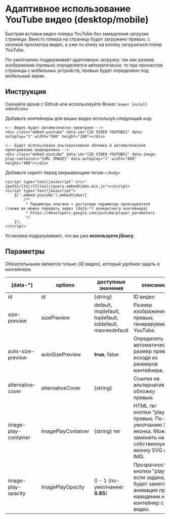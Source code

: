 # Адаптивное использование YouTube видео (desktop/mobile)
Быстрая вставка видео плеера YouTube без замедления загрузки страницы.
Вместо плеера на страницу будет загружено превью, с кнопкой просмотра видео, а
уже по клику на кнопку загрузиться плеер YouTube.

По-умолчанию поддерживает адаптивную загрузку: так как размер изображения (превью)
определяется автоматически, то при просмотре страницы с мобильных устройств, превью
будет определено под мобильный экран.

## Инструкция
Скачайте архив с Github или использовуйте Bower: ```bower install embedVideo```

Добавьте контейнеры для ваших видео используя следующий код:
```
<-- Видео будет автоматически проиграно -->
<div class="embed-youtube" data-id="{ID VIDEO YOUTUBE}" data-autoplay="1" width="500" height="280"></div>

<-- Будет использована альтернативная обложка и автоматическое проигрывание видеоролика -->
<div class="embed-youtube" data-id="{ID VIDEO YOUTUBE}" data-image-play-container="{URL IMAGE}" data-autoplay="1" width="600" height="480"></div>
```

Добавьте скрипт перед закрывающим тегом ```</body>```
```
<script type="text/javascript" src="{path}/{to}/{files}/jquery.embedVideo.min.js"></script>
<script type="text/javascript">
    $('.embed-youtube').embedVideo({
        /**
         * Параметры плагина + доступные параметры проигрывателя (также их можно передать через [data-*] конкретного контейнера)
         * https://developers.google.com/youtube/player_parameters
         */
    });
</script>
```

Установка подразумевает, что вы уже **используете jQuery**.

## Параметры 
Обязательными является только {ID видео}, который удобнее задать в контейнере.

| [data-*]   | options   | доступные значения | описание |
|----------| --------- | ------------------ | -------- |
| id | id | {string} | ID видео |
| size-preview | sizePreview | default, mqdefault, hqdefault, sddefault, maxresdefault | Размер изображения превью, генерируемых YouTube. |
| auto-size-preview | autoSizePreview | **true**, false | Определять автоматически размер превью, исходя из размеров контейнера. |
| alternative-cover | alternativeCover | {string} | Ссылка на альтернативную обложку превью. |
| image-play-container | imagePlayContainer | {string} тег | HTML тег кнопки "play" на превью. По-умолчанию SVG иконка. Можно заменить на собственную иконку SVG или IMG. |
| image-play-opacity | imagePlayOpacity | 0 - 1 (по-умолчанию **0.85**) | Прозрачность кнопки "play" если задана, будет заметна анимация при наведении на контейнер с видео. |